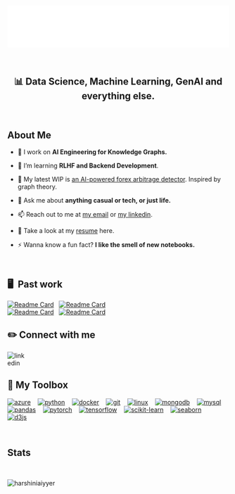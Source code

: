 <p align="center">
  <img src="/images/your_cool_intro (1).gif" alt="Alt text" title="a title">
</p>
<br>
<h2 align="center">📊 Data Science, Machine Learning, GenAI and everything else.</h2>
<br>


<h2 align="left"> About Me </h2>

- 🔭 I work on **AI Engineering for Knowledge Graphs.**

- 🌱 I’m learning **RLHF and Backend Development**.

- 👯 My latest WIP is [an AI-powered forex arbitrage detector](https://github.com/HarshiniAiyyer/ForeXplorer). Inspired by graph theory.

- 💬 Ask me about **anything casual or tech, or just life.**

- 📫 Reach out to me at [my email](harshini.k.aiyyer@gmail.com) or [my linkedin](https://www.linkedin.com/in/harshini-a-29870b342/).

- 🌱 Take a look at my [resume](https://drive.google.com/file/d/1oOz3REkyNWMQpeHsvHV9VtN_EfC3mKWt/view?usp=sharing) here.

- ⚡ Wanna know a fun fact?  **I like the smell of new notebooks.**

<br>

## 🖥 &nbsp;Past work

[![Readme Card](https://github-readme-stats.vercel.app/api/pin/?username=HarshiniAiyyer&repo=Kotori.ai&bg_color=0d1116&title_color=ffffff&text_color=ffffff&icon_color=007ec6)](https://github.com/HarshiniAiyyer/Kotori.ai)
&nbsp;
[![Readme Card](https://github-readme-stats.vercel.app/api/pin/?username=HarshiniAiyyer&repo=ForensicOps&bg_color=0d1116&title_color=ffffff&text_color=ffffff&icon_color=007ec6)](https://github.com/HarshiniAiyyer/ForensicOps)
<br>
[![Readme Card](https://github-readme-stats.vercel.app/api/pin/?username=HarshiniAiyyer&repo=GmOn&bg_color=0d1116&title_color=ffffff&text_color=ffffff&icon_color=007ec6)](https://github.com/HarshiniAiyyer/GmOn)
&nbsp;
[![Readme Card](https://github-readme-stats.vercel.app/api/pin/?username=HarshiniAiyyer&repo=ForeXplorer&bg_color=0d1116&title_color=ffffff&text_color=ffffff&icon_color=007ec6)](https://github.com/HarshiniAiyyer/ForeXplorer)


<h2 align="left"> ✏️ Connect with me</h2>
<p align="left">
<a href="https://linkedin.com/in/https://www.linkedin.com/in/harshini-a-29870b342/" target="blank">
<img align="left" src="https://raw.githubusercontent.com/rahuldkjain/github-profile-readme-generator/master/src/images/icons/Social/linked-in-alt.svg" alt="linkedin" height="35" width="45" />
</a>
</p>
<br/>
<br>
<!-- ⚙️ LANGUAGES AND TOOLS -->
<h2 align="left">🧰 My Toolbox </h2>
<p align="left">
  <a href="https://azure.microsoft.com/" target="_blank" rel="noreferrer"><img src="https://cdn.jsdelivr.net/gh/devicons/devicon/icons/azure/azure-original.svg" alt="azure" width="45" height="45"/></a>
  <img width="8"/>
  <a href="https://www.python.org/" target="_blank" rel="noreferrer"><img src="https://cdn.jsdelivr.net/gh/devicons/devicon/icons/python/python-original.svg" alt="python" width="45" height="45"/></a>
  <img width="8"/>
  <a href="https://www.docker.com/" target="_blank" rel="noreferrer"><img src="https://cdn.jsdelivr.net/gh/devicons/devicon/icons/docker/docker-original.svg" alt="docker" width="45" height="45"/></a>
  <img width="8"/>
  <a href="https://git-scm.com/" target="_blank" rel="noreferrer"><img src="https://cdn.jsdelivr.net/gh/devicons/devicon/icons/git/git-original.svg" alt="git" width="45" height="45"/></a>
  <img width="8"/>
  <a href="https://www.linux.org/" target="_blank" rel="noreferrer"><img src="https://cdn.jsdelivr.net/gh/devicons/devicon/icons/linux/linux-original.svg" alt="linux" width="45" height="45"/></a>
  <img width="8"/>
  <a href="https://www.mongodb.com/" target="_blank" rel="noreferrer"><img src="https://cdn.jsdelivr.net/gh/devicons/devicon/icons/mongodb/mongodb-original.svg" alt="mongodb" width="45" height="45"/></a>
  <img width="8"/>
  <a href="https://www.mysql.com/" target="_blank" rel="noreferrer"><img src="https://cdn.jsdelivr.net/gh/devicons/devicon/icons/mysql/mysql-original.svg" alt="mysql" width="45" height="45"/></a>
  <img width="8"/>
  <a href="https://pandas.pydata.org/" target="_blank" rel="noreferrer"><img src="https://cdn.jsdelivr.net/gh/devicons/devicon/icons/pandas/pandas-original.svg" alt="pandas" width="45" height="45"/></a>
  <img width="8"/>
  <a href="https://pytorch.org/" target="_blank" rel="noreferrer"><img src="https://cdn.jsdelivr.net/gh/devicons/devicon/icons/pytorch/pytorch-original.svg" alt="pytorch" width="45" height="45"/></a>
  <img width="8"/>
  <a href="https://www.tensorflow.org/" target="_blank" rel="noreferrer"><img src="https://cdn.jsdelivr.net/gh/devicons/devicon/icons/tensorflow/tensorflow-original.svg" alt="tensorflow" width="45" height="45"/></a>
  <img width="8"/>
  <a href="https://scikit-learn.org/" target="_blank" rel="noreferrer"><img src="https://cdn.jsdelivr.net/gh/devicons/devicon/icons/scikitlearn/scikitlearn-original.svg" alt="scikit-learn" width="45" height="45"/></a>
  <img width="8"/>
  <a href="https://seaborn.pydata.org/" target="_blank" rel="noreferrer"><img src="https://seaborn.pydata.org/_images/logo-mark-lightbg.svg" alt="seaborn" width="45" height="45"/></a>
  <img width="8"/>
  <img width="8"/>
  <a href="https://d3js.org/" target="_blank" rel="noreferrer"><img src="https://cdn.jsdelivr.net/gh/devicons/devicon/icons/d3js/d3js-original.svg" alt="d3js" width="45" height="45"/></a>
  <img width="8"/>
 </a>
</p>
<br/>

<h2 align="cleft"> Stats </h2>
<br>
<p align="left"><img src="https://github-readme-stats.vercel.app/api/top-langs?username=harshiniaiyyer&show_icons=true&locale=en&layout=compact" alt="harshiniaiyyer" /></p>




